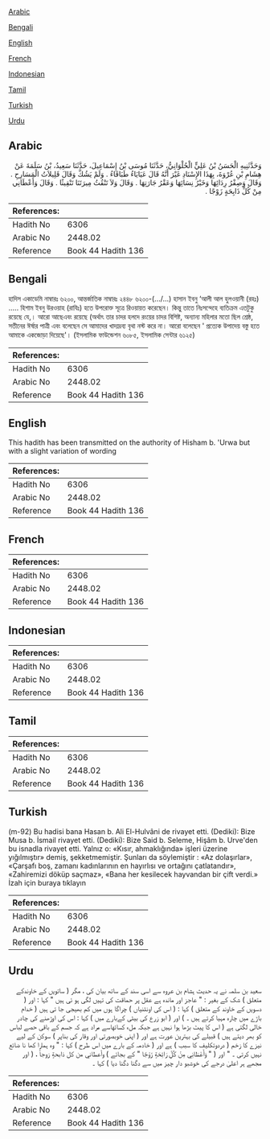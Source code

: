[Arabic](#arabic)

[Bengali](#bengali)

[English](#english)

[French](#french)

[Indonesian](#indonesian)

[Tamil](#tamil)

[Turkish](#turkish)

[Urdu](#urdu)

## Arabic


<div dir="rtl" lang="ar" style={{fontSize:'larger',backgroundColor:'#f8f9fa',padding:20}}>
وَحَدَّثَنِيهِ الْحَسَنُ بْنُ عَلِيٍّ الْحُلْوَانِيُّ، حَدَّثَنَا مُوسَى بْنُ إِسْمَاعِيلَ، حَدَّثَنَا سَعِيدُ، بْنُ سَلَمَةَ عَنْ هِشَامِ بْنِ عُرْوَةَ، بِهَذَا الإِسْنَادِ غَيْرَ أَنَّهُ قَالَ عَيَايَاءُ طَبَاقَاءُ ‏.‏ وَلَمْ يَشُكَّ وَقَالَ قَلِيلاَتُ الْمَسَارِحِ ‏.‏ وَقَالَ وَصِفْرُ رِدَائِهَا وَخَيْرُ نِسَائِهَا وَعَقْرُ جَارَتِهَا ‏.‏ وَقَالَ وَلاَ تَنْقُثُ مِيرَتَنَا تَنْقِيثًا ‏.‏ وَقَالَ وَأَعْطَانِي مِنْ كُلِّ ذَابِحَةٍ زَوْجًا ‏.‏
</div>
<div style={{backgroundColor:'#f8f9fa',padding:20, marginBottom: 10}}><table> <thead> <tr> <th>References:</th> <th></th> </tr> </thead> <tbody><tr><td>Hadith No</td><td>6306</td></tr><tr><td>Arabic No</td><td>2448.02</td></tr><tr><td>Reference</td><td>Book 44 Hadith 136</td></tr></tbody></table></div>

## Bengali


<div dir="ltr" lang="bn" style={{fontSize:'larger',backgroundColor:'#f8f9fa',padding:20}}>
হাদিস একাডেমি নাম্বারঃ ৬২০০, আন্তর্জাতিক নাম্বারঃ ২৪৪৮ ৬২০০-(.../...) হাসান ইবনু ‘আলী আল হুলওয়ানী (রহঃ) ..... হিশাম ইবনু উরওয়াহ (রাযিঃ) হতে উপরোক্ত সূত্রে রিওয়ায়ত করেছেন। কিন্তু তাতে নিঃসন্দেহে ব্যতিক্রম এতটুকু রয়েছে যে,। আরো আছেএবং রয়েছে (অর্থাৎ তার চাদর হলদে রংয়ের চাদর বিশিষ্ট, অন্যান্য মহিলার মতো ছিল শ্রেষ্ঠ, সতীনের ঈর্ষার পাত্রী এবং বলেছেন সে আমাদের খাদ্যদ্রব্য বৃথা নস্ট করে না। আরো বলেছেন ' প্রত্যেক উপাদেয় বস্তু হতে আমাকে একজোড়া দিয়েছে'। (ইসলামিক ফাউন্ডেশন ৬০৮৫, ইসলামিক সেন্টার ৬১২৫)
</div>
<div style={{backgroundColor:'#f8f9fa',padding:20, marginBottom: 10}}><table> <thead> <tr> <th>References:</th> <th></th> </tr> </thead> <tbody><tr><td>Hadith No</td><td>6306</td></tr><tr><td>Arabic No</td><td>2448.02</td></tr><tr><td>Reference</td><td>Book 44 Hadith 136</td></tr></tbody></table></div>

## English


<div dir="ltr" lang="en" style={{fontSize:'larger',backgroundColor:'#f8f9fa',padding:20}}>
This hadith has been transmitted on the authority of Hisham b. 'Urwa but with a slight variation of wording
</div>
<div style={{backgroundColor:'#f8f9fa',padding:20, marginBottom: 10}}><table> <thead> <tr> <th>References:</th> <th></th> </tr> </thead> <tbody><tr><td>Hadith No</td><td>6306</td></tr><tr><td>Arabic No</td><td>2448.02</td></tr><tr><td>Reference</td><td>Book 44 Hadith 136</td></tr></tbody></table></div>

## French


<div dir="ltr" lang="fr" style={{fontSize:'larger',backgroundColor:'#f8f9fa',padding:20}}>

</div>
<div style={{backgroundColor:'#f8f9fa',padding:20, marginBottom: 10}}><table> <thead> <tr> <th>References:</th> <th></th> </tr> </thead> <tbody><tr><td>Hadith No</td><td>6306</td></tr><tr><td>Arabic No</td><td>2448.02</td></tr><tr><td>Reference</td><td>Book 44 Hadith 136</td></tr></tbody></table></div>

## Indonesian


<div dir="ltr" lang="id" style={{fontSize:'larger',backgroundColor:'#f8f9fa',padding:20}}>

</div>
<div style={{backgroundColor:'#f8f9fa',padding:20, marginBottom: 10}}><table> <thead> <tr> <th>References:</th> <th></th> </tr> </thead> <tbody><tr><td>Hadith No</td><td>6306</td></tr><tr><td>Arabic No</td><td>2448.02</td></tr><tr><td>Reference</td><td>Book 44 Hadith 136</td></tr></tbody></table></div>

## Tamil


<div dir="ltr" lang="ta" style={{fontSize:'larger',backgroundColor:'#f8f9fa',padding:20}}>

</div>
<div style={{backgroundColor:'#f8f9fa',padding:20, marginBottom: 10}}><table> <thead> <tr> <th>References:</th> <th></th> </tr> </thead> <tbody><tr><td>Hadith No</td><td>6306</td></tr><tr><td>Arabic No</td><td>2448.02</td></tr><tr><td>Reference</td><td>Book 44 Hadith 136</td></tr></tbody></table></div>

## Turkish


<div dir="ltr" lang="tr" style={{fontSize:'larger',backgroundColor:'#f8f9fa',padding:20}}>
(m-92) Bu hadisi bana Hasan b. Ali El-Hulvâni de rivayet etti. (Dediki): Bize Musa b. İsmail rivayet etti. (Dediki): Bize Said b. Seleme, Hişâm b. Urve'den bu isnadla rivayet etti. Yalnız o: «Kısır, ahmaklığında» işleri üzerine yığılmıştır» demiş, şekketmemiştir. Şunları da söylemiştir : «Az dolaşırlar», «Çarşafı boş, zamanı kadınlarının en hayırlısı ve ortağını çatlatandır», «Zahiremizi döküp saçmaz», «Bana her kesilecek hayvandan bir çift verdi.» İzah için buraya tıklayın
</div>
<div style={{backgroundColor:'#f8f9fa',padding:20, marginBottom: 10}}><table> <thead> <tr> <th>References:</th> <th></th> </tr> </thead> <tbody><tr><td>Hadith No</td><td>6306</td></tr><tr><td>Arabic No</td><td>2448.02</td></tr><tr><td>Reference</td><td>Book 44 Hadith 136</td></tr></tbody></table></div>

## Urdu


<div dir="rtl" lang="ur" style={{fontSize:'larger',backgroundColor:'#f8f9fa',padding:20}}>
سعید بن سلمہ نے یہ حدیث ہشام بن عروہ سے اسی سند کے ساتھ بیان کی ، مگر ( ساتویں کے خاوندکے متعلق ) شک کے بغیر : " عاجز اور ماندہ ہے عقل پر حماقت کی تہیں لگی ہو ئی ہیں " کہا : اور ( دسویں کے خاوند کے متعلق ) کہا : ( اس کی اونٹنیاں ) چراگا ہوں میں کم بھیجی جا تی ہیں ( خدام باڑے میں چارہ مہیا کرتے ہیں ۔ ) اور ( ابو زرع کی بیٹی کےبارے میں ) کہا : اس کی اوڑھنے کی چادر خالی لگتی ہے ( اس کا پیٹ بڑھا ہوا نہیں ہے جبکہ ملء كسائهاسے مراد ہے کہ جسم کے باقی حصے لباس کو بھر دیتے ہیں ) قبیلے کی بہترین عورت ہے اور ( اپنی خوبصورتی اور وقار کی بناپر ) سوکن کے لیے نیزے کا زخم ( دردوتکلیف کا سبب ) ہے اور ( خادمہ کے بارے میں اس طرح ) کہا : " وہ ہمارا کھا نا ضائع نہیں کرتی ۔ " اور ( " وَأَعْطَانِي مِنْ كُلِّ رَائِحَةٍ زَوْجًا " کے بجائے ) وأعطاني من كل ذابحةٍ زوجاً ، ( اور مجھے ہر اعلیٰ درجے کی خوشبو دار چیز میں سے دگنا دگنا دیا ) کہا ۔
</div>
<div style={{backgroundColor:'#f8f9fa',padding:20, marginBottom: 10}}><table> <thead> <tr> <th>References:</th> <th></th> </tr> </thead> <tbody><tr><td>Hadith No</td><td>6306</td></tr><tr><td>Arabic No</td><td>2448.02</td></tr><tr><td>Reference</td><td>Book 44 Hadith 136</td></tr></tbody></table></div>